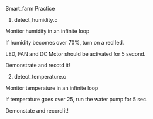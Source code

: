 Smart_farm Practice

1. detect_humidity.c

Monitor humidity in an infinite loop

If humidity becomes over 70%, turn on a red led.

LED, FAN and DC Motor should be activated for 5 second.

Demonstrate and recotd it!


2. detect_temperature.c

Monitor temperature in an infinite loop

If temperature goes over 25, run the water pump for 5 sec.

Demonstate and record it!



